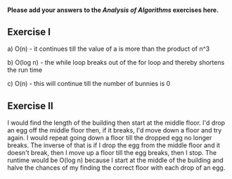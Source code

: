 #### Please add your answers to the ***Analysis of  Algorithms*** exercises here.

## Exercise I

a) O(n) - it continues till the value of a is more than the product of n^3


b) O(log n) - the while loop breaks out of the for loop and thereby shortens the run time


c) O(n) - this will continue till the number of bunnies is 0

## Exercise II

I would find the length of the building then start at the middle floor. I'd drop an egg off the middle floor then, if it breaks, I'd move down a floor and try again. I would repeat going down a floor till the dropped egg no longer breaks.
The inverse of that is if I drop the egg from the middle floor and it doesn't break, then I move up a floor till the egg breaks, then I stop.
The runtime would be O(log n) because I start at the middle of the building and halve the chances of my finding the correct floor with each drop of an egg.
